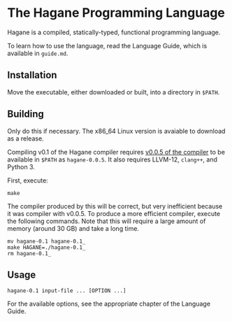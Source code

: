 # The Hagane Programming Language

Hagane is a compiled, statically-typed, functional programming language.

To learn how to use the language, read the Language Guide, which is available in `guide.md`.

## Installation

Move the executable, either downloaded or built, into a directory in `$PATH`.

## Building

Only do this if necessary. The x86\_64 Linux version is avaiable to download as a release.

Compiling v0.1 of the Hagane compiler requires [v0.0.5 of the compiler](https://github.com/yuri-rider-sarah/hagane-old) to be available in `$PATH` as `hagane-0.0.5`.
It also requires LLVM-12, `clang++`, and Python 3.

First, execute:
```
make
```

The compiler produced by this will be correct, but very inefficient because it was compiler with v0.0.5.
To produce a more efficient compiler, execute the following commands.
Note that this will require a large amount of memory (around 30 GB) and take a long time.

```
mv hagane-0.1 hagane-0.1_
make HAGANE=./hagane-0.1_
rm hagane-0.1_
```

## Usage
```
hagane-0.1 input-file ... [OPTION ...]
```
For the available options, see the appropriate chapter of the Language Guide.
